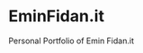 # EminFidan.it
Personal Portfolio of Emin Fidan.it

<script src="https://cdn.pagesense.io/js/810554745/637de9a3b7ac4489ac388514383ce498.js"></script>
